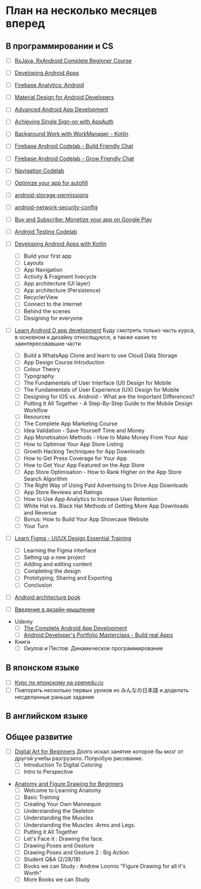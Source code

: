 # План на несколько месяцев вперед
## В программировании и CS
- [ ] [RxJava, RxAndroid Complete Beginner Course ](https://www.androidhive.info/RxJava/tutorials/)
- [ ] [Developing Android Apps](https://www.udacity.com/course/new-android-fundamentals--ud851)
- [ ] [Firebase Analytics: Android](https://www.udacity.com/course/firebase-analytics-android--ud354)
- [ ] [Material Design for Android Developers](https://www.udacity.com/course/material-design-for-android-developers--ud862)
- [ ] [Advanced Android App Development](https://www.udacity.com/course/advanced-android-app-development--ud855)
- [ ] [Achieving Single Sign-on with AppAuth](https://codelabs.developers.google.com/codelabs/appauth-android-codelab/index.html?index=..%2F..index#0)
- [ ] [Background Work with WorkManager - Kotlin](https://codelabs.developers.google.com/codelabs/android-workmanager-kt/index.html?index=..%2F..index#0)
- [ ] [Firebase Android Codelab - Build Friendly Chat](https://codelabs.developers.google.com/codelabs/firebase-android/index.html?index=..%2F..index#0)
- [ ] [Firebase Android Codelab - Grow Friendly Chat](https://codelabs.developers.google.com/codelabs/growfirebase-android/index.html?index=..%2F..index#0)
- [ ] [Navigation Codelab](https://codelabs.developers.google.com/codelabs/android-navigation/index.html?index=..%2F..index#0)
- [ ] [Optimize your app for autofill](https://codelabs.developers.google.com/codelabs/optimize-autofill/index.html?index=..%2F..index#0)
- [ ] [android-storage-permissions](https://codelabs.developers.google.com/codelabs/android-storage-permissions/index.html)
- [ ] [android-network-security-config](https://codelabs.developers.google.com/codelabs/android-network-security-config/index.html)
- [ ] [Buy and Subscribe: Monetize your app on Google Play](https://codelabs.developers.google.com/codelabs/play-billing-codelab/index.html#0)
- [ ] [Android Testing Codelab](https://codelabs.developers.google.com/codelabs/android-testing/index.html#0)

- [ ] [Developing Android Apps with Kotlin](https://www.udacity.com/course/developing-android-apps-with-kotlin--ud9012)
  - [ ] Build your first app
  - [ ] Layouts
  - [ ] App Navigation
  - [ ] Activity & Fragment livecycle
  - [ ] App architecture (UI layer)
  - [ ] App architecture (Persistence)
  - [ ] RecyclerView
  - [ ] Connect to the internet
  - [ ] Behind the scenes
  - [ ] Designing for everyone

- [ ] [Learn Android O app development](https://www.udemy.com/android-app-development-with-java/learn/v4/overview) Буду смотреть только часть курса, в основном к дизайну относящуюся, а также какие то заинтересовавшие части
  - [ ] Build a WhatsApp Clone and learn to use Cloud Data Storage
  - [ ] App Design Course Introduction
  - [ ] Colour Theory
  - [ ] Typography
  - [ ] The Fundamentals of User Interface (UI) Design for Mobile
  - [ ] The Fundamentals of User Experience (UX) Design for Mobile
  - [ ] Designing for iOS vs. Android - What are the Important Differences?
  - [ ] Putting it All Together - A Step-By-Step Guide to the Mobile Design Workflow
  - [ ] Resources
  - [ ] The Complete App Marketing Course
  - [ ] Idea Validation - Save Yourself Time and Money
  - [ ] App Monetisation Methods - How to Make Money From Your App
  - [ ] How to Optimise Your App Store Listing
  - [ ] Growth Hacking Techniques for App Downloads
  - [ ] How to Get Press Coverage for Your App
  - [ ] How to Get Your App Featured on the App Store
  - [ ] App Store Optimisation - How to Rank Higher on the App Store Search Algorithm
  - [ ] The Right Way of Using Paid Advertising to Drive App Downloads
  - [ ] App Store Reviews and Ratings
  - [ ] How to Use App Analytics to Increase User Retention
  - [ ] White Hat vs. Black Hat Methods of Getting More App Downloads and Revenue
  - [ ] Bonus: How to Build Your App Showcase Website
  - [ ] Your Turn

- [ ] [Learn Figma - UI/UX Design Essential Training](https://www.udemy.com/learn-figma/)
  - [ ] Learning the Figma interface
  - [ ] Setting up a new project
  - [ ] Adding and editing content
  - [ ] Completing the design
  - [ ] Prototyping, Sharing and Exporting
  - [ ] Conclusion

- [ ] [Android architecture book](https://github.com/AndroidArchitecture/AndroidArchitectureBook)
- [ ] [Введение в дизайн-мышление](https://stepik.org/course/48294/syllabus)
- Udemy
    - [ ] [The Complete Android App Development](https://www.udemy.com/android-tutorial-for-beginners/learn/v4/overview)
    - [ ] [Android Developer's Portfolio Masterclass - Build real Apps](https://www.udemy.com/android-developers-portfolio-masterclass-build-7-apps/learn/v4/overview)
- Книги
    - [ ] Окулов и Пестов: Динамическое программирование
## В японском языке
- [ ] [Курс по японскому на openedu.ru](https://courses.openedu.ru/courses/course-v1:spbu+JPLANG+fall_2018/info)
- [ ] Повторить несколько первых уроков из みんなの日本語 и доделать несделанные раньше задания
## В английском языке
## Общее развитие
- [ ] [Digital Art for Beginners](https://www.udemy.com/digital-art-101-from-beginner-to-pro) Долго искал занятие которое бы мозг от другой учебы разгрузило. Попробую рисование.
  - [ ] Introduction To Digital Coloring
  - [ ] Intro to Perspective
- [Anatomy and Figure Drawing for Beginners](https://www.udemy.com/anatomy-and-figure-drawing-for-games-and-comics/)
  - [ ] Welcome to Learning Anatomy
  - [ ] Basic Training
  - [ ] Creating Your Own Mannequin
  - [ ] Understanding the Skeleton
  - [ ] Understanding the Muscles
  - [ ] Understanding the Muscles :Arms and Legs.
  - [ ] Putting it All Together
  - [ ] Let's Face it : Drawing the face.
  - [ ] Drawing Poses and Gesture
  - [ ] Drawing Poses and Gesture 2 : Big Action
  - [ ] Student Q&A (2/28/18)
  - [ ] Books we can Study : Andrew Loomis "Figure Drawing for all it's Worth"
  - [ ] More Books we can Study
